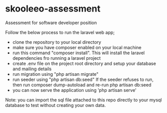# skooleeo-assessment
Assessment for software developer position

Follow the below process to run the laravel web app;

- clone the repository to your local directory
- make sure you have composer enabled on your local machine
- run this command "composer install". This will install the laravel dependencies fro running a laravel project
- create .env file on the project root directory and setup your database and mailing details
- run migration using "php artisan migrate"
- run seeder using "php artisan db:seed"  If the seeder refuses to run, then run composer dump-autoload and re-run php artisan db:seed
- you can now serve the application using 'php artisan serve'

Note: you can import the sql file attached to this repo directly to your mysql database to test without creating your own data. 


